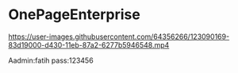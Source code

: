 # OnePageEnterprise


https://user-images.githubusercontent.com/64356266/123090169-83d19000-d430-11eb-87a2-6277b5946548.mp4

Aadmin:fatih
pass:123456
